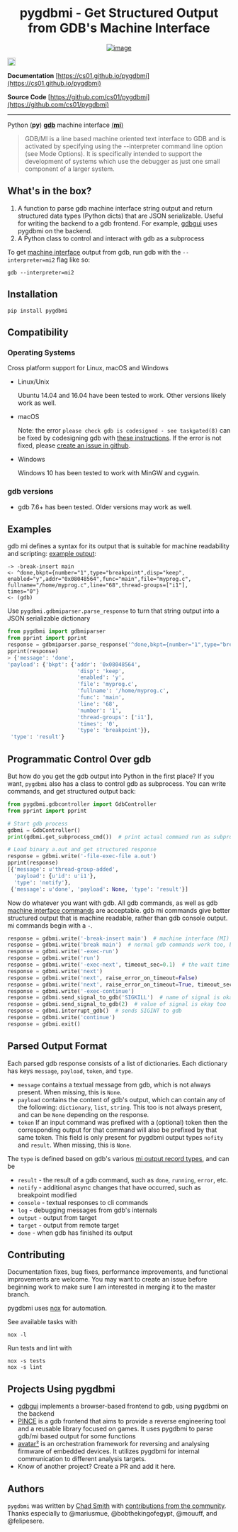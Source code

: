 <h1 align="center">
pygdbmi - Get Structured Output from GDB's Machine Interface
</h1>

<p align="center">

<a href="https://github.com/cs01/pygdbmi/actions">
<img src="https://github.com/cs01/pygdbmi/workflows/Tests/badge.svg?branch=master" alt="image" />
</a>

<a href="https://badge.fury.io/py/pygdbmi"><img src="https://badge.fury.io/py/pygdbmi.svg" alt="PyPI version" height="18"></a>

</p>

**Documentation** [https://cs01.github.io/pygdbmi](https://cs01.github.io/pygdbmi)

**Source Code** [https://github.com/cs01/pygdbmi](https://github.com/cs01/pygdbmi)

---

Python (**py**) [**gdb**](https://www.gnu.org/software/gdb/) machine interface [(**mi**)](https://sourceware.org/gdb/onlinedocs/gdb/GDB_002fMI.html)

> GDB/MI is a line based machine oriented text interface to GDB and is activated by specifying using the --interpreter command line option (see Mode Options). It is specifically intended to support the development of systems which use the debugger as just one small component of a larger system.

## What's in the box?

1.  A function to parse gdb machine interface string output and return structured data types (Python dicts) that are JSON serializable. Useful for writing the backend to a gdb frontend. For example, [gdbgui](https://github.com/cs01/gdbgui) uses pygdbmi on the backend.
2.  A Python class to control and interact with gdb as a subprocess

To get [machine interface](https://sourceware.org/gdb/onlinedocs/gdb/GDB_002fMI.html) output from gdb, run gdb with the `--interpreter=mi2` flag like so:

```
gdb --interpreter=mi2
```

## Installation

    pip install pygdbmi

## Compatibility

### Operating Systems

Cross platform support for Linux, macOS and Windows

- Linux/Unix

  Ubuntu 14.04 and 16.04 have been tested to work. Other versions likely work as well.

- macOS

  Note: the error `please check gdb is codesigned - see taskgated(8)` can be fixed by codesigning gdb with [these instructions](http://andresabino.com/2015/04/14/codesign-gdb-on-mac-os-x-yosemite-10-10-2/). If the error is not fixed, please [create an issue in github](https://github.com/cs01/pygdbmi/issues).

- Windows

  Windows 10 has been tested to work with MinGW and cygwin.

### gdb versions

- gdb 7.6+ has been tested. Older versions may work as well.

## Examples

gdb mi defines a syntax for its output that is suitable for machine readability and scripting: [example output](https://sourceware.org/gdb/onlinedocs/gdb/GDB_002fMI-Simple-Examples.html#GDB_002fMI-Simple-Examples):

```
-> -break-insert main
<- ^done,bkpt={number="1",type="breakpoint",disp="keep",
enabled="y",addr="0x08048564",func="main",file="myprog.c",
fullname="/home/myprog.c",line="68",thread-groups=["i1"],
times="0"}
<- (gdb)
```

Use `pygdbmi.gdbmiparser.parse_response` to turn that string output into a JSON serializable dictionary

```python
from pygdbmi import gdbmiparser
from pprint import pprint
response = gdbmiparser.parse_response('^done,bkpt={number="1",type="breakpoint",disp="keep", enabled="y",addr="0x08048564",func="main",file="myprog.c",fullname="/home/myprog.c",line="68",thread-groups=["i1"],times="0"')
pprint(response)
> {'message': 'done',
'payload': {'bkpt': {'addr': '0x08048564',
                      'disp': 'keep',
                      'enabled': 'y',
                      'file': 'myprog.c',
                      'fullname': '/home/myprog.c',
                      'func': 'main',
                      'line': '68',
                      'number': '1',
                      'thread-groups': ['i1'],
                      'times': '0',
                      'type': 'breakpoint'}},
 'type': 'result'}
```

## Programmatic Control Over gdb

But how do you get the gdb output into Python in the first place? If you want, `pygdbmi` also has a class to control gdb as subprocess. You can write commands, and get structured output back:

```python
from pygdbmi.gdbcontroller import GdbController
from pprint import pprint

# Start gdb process
gdbmi = GdbController()
print(gdbmi.get_subprocess_cmd())  # print actual command run as subprocess

# Load binary a.out and get structured response
response = gdbmi.write('-file-exec-file a.out')
pprint(response)
[{'message': u'thread-group-added',
  'payload': {u'id': u'i1'},
  'type': 'notify'},
 {'message': u'done', 'payload': None, 'type': 'result'}]
```

Now do whatever you want with gdb. All gdb commands, as well as gdb [machine interface commands](<(https://sourceware.org/gdb/onlinedocs/gdb/GDB_002fMI-Input-Syntax.html#GDB_002fMI-Input-Syntax)>) are acceptable. gdb mi commands give better structured output that is machine readable, rather than gdb console output. mi commands begin with a `-`.

```python
response = gdbmi.write('-break-insert main')  # machine interface (MI) commands start with a '-'
response = gdbmi.write('break main')  # normal gdb commands work too, but the return value is slightly different
response = gdbmi.write('-exec-run')
response = gdbmi.write('run')
response = gdbmi.write('-exec-next', timeout_sec=0.1)  # the wait time can be modified from the default of 1 second
response = gdbmi.write('next')
response = gdbmi.write('next', raise_error_on_timeout=False)
response = gdbmi.write('next', raise_error_on_timeout=True, timeout_sec=0.01)
response = gdbmi.write('-exec-continue')
response = gdbmi.send_signal_to_gdb('SIGKILL')  # name of signal is okay
response = gdbmi.send_signal_to_gdb(2)  # value of signal is okay too
response = gdbmi.interrupt_gdb()  # sends SIGINT to gdb
response = gdbmi.write('continue')
response = gdbmi.exit()
```

## Parsed Output Format

Each parsed gdb response consists of a list of dictionaries. Each dictionary has keys `message`, `payload`, `token`, and `type`.

- `message` contains a textual message from gdb, which is not always present. When missing, this is `None`.
- `payload` contains the content of gdb's output, which can contain any of the following: `dictionary`, `list`, `string`. This too is not always present, and can be `None` depending on the response.
- `token` If an input command was prefixed with a (optional) token then the corresponding output for that command will also be prefixed by that same token. This field is only present for pygdbmi output types `nofity` and `result`. When missing, this is `None`.

The `type` is defined based on gdb's various [mi output record types](<(https://sourceware.org/gdb/onlinedocs/gdb/GDB_002fMI-Output-Records.html#GDB_002fMI-Output-Records)>), and can be

- `result` - the result of a gdb command, such as `done`, `running`, `error`, etc.
- `notify` - additional async changes that have occurred, such as breakpoint modified
- `console` - textual responses to cli commands
- `log` - debugging messages from gdb's internals
- `output` - output from target
- `target` - output from remote target
- `done` - when gdb has finished its output

## Contributing

Documentation fixes, bug fixes, performance improvements, and functional improvements are welcome. You may want to create an issue before beginning work to make sure I am interested in merging it to the master branch.

pygdbmi uses [nox](https://github.com/theacodes/nox) for automation.

See available tasks with

```
nox -l
```

Run tests and lint with

```
nox -s tests
nox -s lint
```

## Projects Using pygdbmi

- [gdbgui](https://github.com/cs01/gdbgui) implements a browser-based frontend to gdb, using pygdbmi on the backend
- [PINCE](https://github.com/korcankaraokcu/PINCE) is a gdb frontend that aims to provide a reverse engineering tool and a reusable library focused on games. It uses pygdbmi to parse gdb/mi based output for some functions
- [avatar²](https://github.com/avatartwo/avatar2) is an orchestration framework for reversing and analysing firmware of embedded devices. It utilizes pygdbmi for internal communication to different analysis targets.
- Know of another project? Create a PR and add it here.

## Authors

`pygdbmi` was written by [Chad Smith](https://grassfedcode.com) with [contributions from the community](https://github.com/cs01/pygdbmi/graphs/contributors). Thanks especially to @mariusmue, @bobthekingofegypt, @mouuff, and @felipesere.
